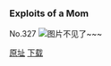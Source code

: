 ### Exploits of a Mom
No.327
![图片不见了~~~](https://imgs.xkcd.com/comics/exploits_of_a_mom.png)

[原址](https://xkcd.com//327) [下载](https://imgs.xkcd.com/comics/exploits_of_a_mom.png)

